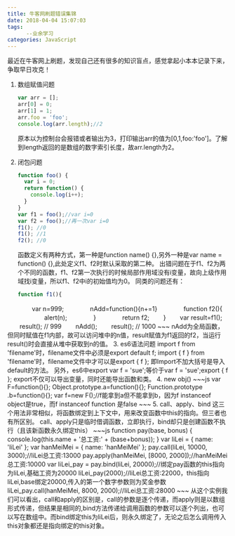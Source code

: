 ```yaml
---
title: 牛客网刷题错误集锦
date: 2018-04-04 15:07:03
tags: 
      --业余学习
categories: JavaScript
---
```

最近在牛客网上刷题，发现自己还有很多的知识盲点，感觉拿起小本本记录下来，争取早日攻克！
<!-- more -->
1. 数组赋值问题
    ~~~js
    var arr = [];
    arr[0] = 0;
    arr[1] = 1;
    arr.foo = 'foo';
    console.log(arr.length);//2
    ~~~
    原本以为控制台会报错或者输出为3，打印输出arr的值为[0,1,foo:'foo']。了解到length返回的是数组的数字索引长度，故arr.length为2。

2. 闭包问题
    ~~~js
    function foo() {
      var i = 0;
      return function() {
        console.log(i++);
      }
    }
    var f1 = foo();//var i=0
    var f2 = foo();//再一次var i=0
    f1(); //0
    f1(); //1
    f2(); //0
    ~~~
    函数定义有两种方式，第一种是function name() {},另外一种是var name = function() {},此处定义f1、f2时默认采取的第二种。
    出错问题在于f1、f2为两个不同的函数，f1、f2第一次执行的时候局部作用域没有i变量，故向上级作用域找i变量，所以f1、f2中i的初始值均为0。
    同类的问题还有：
    ~~~js
    function f1(){
  　　　　var n=999;
  　　　　nAdd=function(){n+=1}
  　　　　function f2(){
  　　　　　　alert(n);
  　　　　}
  　　　　return f2;
  　　}
  　　var result=f1();
  　　result(); // 999
  　　nAdd();
  　　result(); // 1000
    ~~~
    nAdd为全局函数，但同时赋值在f1内部，故可以访问堆中的n值，result赋值为f1返回的f2，当运行result()时会直接从堆中获取到n的值。
3. es6语法问题
    import f from 'filename'时，filename文件中必须是export default f;
    import { f } from 'filename'时，filename文件中才可以是export { f };
    即Import不加大括号是导入default的方法。
    另外，es6中export var f = 'sue';等价于var f = 'sue';export { f }; export不仅可以导出变量，同时还能导出函数和类。
4. new obj()
    ~~~js
    var F=function(){};
    Object.prototype.a=function(){};
    Function.prototype .b=function(){};
    var f=new F();//f能拿到a但不能拿到b，因为f instanceof object是true，而f instanceof function 是false
    ~~~
5. call、apply、bind
    这三个用法非常相似，将函数绑定到上下文中，用来改变函数中this的指向。但三者也有所区别。
    call、apply只是临时借调函数，立即执行，bind却只是创建函数不执行（且该新函数永久绑定this）
    ~~~js
    function pay(base, bonus) {
      console.log(this.name + '总工资:' + (base+bonus));
    }
    var liLei = { name: 'liLei' };
    var hanMeiMei = { name: 'hanMeiMei' };
    pay.call(liLei, 10000, 3000);//liLei总工资:13000
    pay.apply(hanMeiMei, [8000, 2000]);//hanMeiMei总工资:10000
    var liLei_pay = pay.bind(liLei, 20000);//绑定pay函数的this指向为liLei,基础工资为20000
    liLei_pay(2000);//liLei总工资:22000，this指向liLei,base绑定20000,传入的第一个数字参数则为奖金参数
    liLei_pay.call(hanMeiMei, 8000, 2000);//liLei总工资:28000
    ~~~
    从这个实例我们可以看出，call和apply的区别是，call的参数是逐个传递，而apply则是以数组形式传递，但结果是相同的,bind方法传递给调用函数的参数可以逐个列出，也可以写在数组中。而bind绑定this为liLei后，则永久绑定了，无论之后怎么调用传入this对象都还是指向绑定的this对象。
